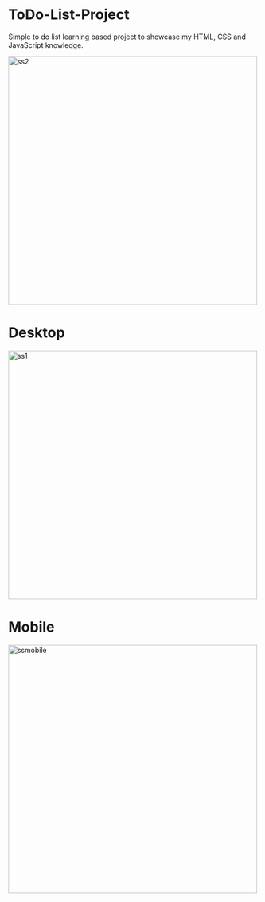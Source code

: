 # ToDo-List-Project

Simple to do list learning based project to showcase my HTML, CSS and JavaScript knowledge.

<img width="500" alt="ss2" src="https://github.com/TTibbs/ToDo-List-Project/assets/104795657/f24a0be2-312d-41f3-aab5-f2c69651aba9">

# Desktop 

<img width="500" alt="ss1" src="https://github.com/TTibbs/ToDo-List-Project/assets/104795657/bcbfdc43-c52a-4e35-a84b-89927fe679ba">

# Mobile 

<img width="500" alt="ssmobile" src="https://github.com/TTibbs/ToDo-List-Project/assets/104795657/155704aa-569d-4701-9fff-681917ecc74b">
